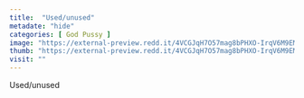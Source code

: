 ```yaml
---
title:  "Used/unused"
metadate: "hide"
categories: [ God Pussy ]
image: "https://external-preview.redd.it/4VCGJqH7O57mag8bPHXO-IrqV6M9EM2twZWZKZgA9r4.jpg?auto=webp&s=f5e12e6489ef76b008afae5c82f0bd3d0f683c7e"
thumb: "https://external-preview.redd.it/4VCGJqH7O57mag8bPHXO-IrqV6M9EM2twZWZKZgA9r4.jpg?width=320&crop=smart&auto=webp&s=4eb9024e3e95a775263a23883e2beed844dde04e"
visit: ""
---
```

Used/unused
